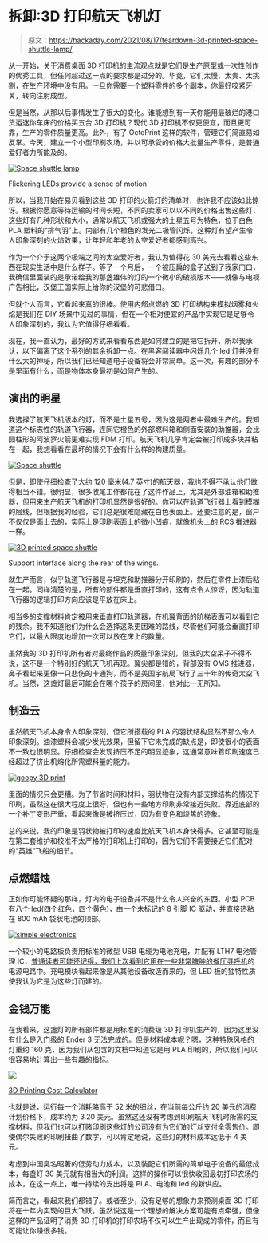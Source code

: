 # 拆卸:3D 打印航天飞机灯

> 原文：<https://hackaday.com/2021/08/17/teardown-3d-printed-space-shuttle-lamp/>

从一开始，关于消费桌面 3D 打印机的主流观点就是它们是生产原型或一次性创作的优秀工具，但任何超过这一点的要求都是过分的。毕竟，它们太慢、太贵、太挑剔，在生产环境中没有用。一旦你需要一个塑料零件的多个副本，你最好咬紧牙关，转向注射成型。

但是当然，从那以后事情发生了很大的变化。谁能想到有一天你能用最破烂的港口货运迷你车床的价格买五台 3D 打印机？现代 3D 打印机不仅更便宜，而且更可靠，生产的零件质量更高。此外，有了 OctoPrint 这样的软件，管理它们简直易如反掌。今天，建立一个小型印刷农场，并以可承受的价格大批量生产零件，是普通爱好者力所能及的。

[![Space shuttle lamp](img/22a7b641a43e4c049145ab4f15a10355.png)](https://hackaday.com/wp-content/uploads/2021/07/shuttlelamp_flame.jpg)

Flickering LEDs provide a sense of motion

所以，当我开始在易贝看到这些 3D 打印的火箭灯的清单时，也许我不应该如此惊讶。根据你愿意等待运输的时间长短，不同的卖家可以以不同的价格出售这些灯，这些灯有几种形状和大小，通常以航天飞机或强大的土星五号为特色，位于白色 PLA 塑料的“排气羽”上。内部有几个橙色的发光二极管闪烁，这种灯有望产生令人印象深刻的火焰效果，让年轻和年老的太空爱好者都感到高兴。

作为一个介于这两个极端之间的太空爱好者，我认为值得花 30 美元去看看这些东西在现实生活中是什么样子。等了一个月后，一个被压扁的盒子送到了我家门口，我确信里面装的是承诺给我的那盏雄伟的灯的一个微小的破损版本——就像与电视广告相比，汉堡王国实际上给你的汉堡的可悲借口。

但就个人而言，它看起来真的很棒。使用内部点燃的 3D 打印结构来模拟烟雾和火焰是我们在 DIY 场景中见过的事情，但在一个相对便宜的产品中实现它是足够令人印象深刻的，我认为它值得仔细看看。

现在，我一直认为，最好的方式来看看东西是如何建立的是把它拆开，所以我承认，以下偏离了这个系列的其余拆卸一点。在黑客阅读器中闪烁几个 led 灯并没有什么大的神秘，所以我们已经知道电子设备将会非常简单。这一次，有趣的部分不是里面有什么，而是物体本身最初是如何产生的。

## 演出的明星

我选择了航天飞机版本的灯，而不是土星五号，因为这是两者中最难生产的。我知道这个标志性的轨道飞行器，连同它橙色的外部燃料箱和侧面安装的助推器，会比圆柱形的阿波罗火箭更难实现 FDM 打印。航天飞机几乎肯定会被打印成多块并粘在一起，我想看看在最坏的情况下会有什么样的构建质量。

[![Space shuttle](img/14be0536e3f952784bbe2d1a43fc62db.png)](https://hackaday.com/wp-content/uploads/2021/07/shuttlelamp_orbiter1.jpg)

但是，即使仔细检查了大约 120 毫米(4.7 英寸)的航天器，我也不得不承认他们做得相当不错。很明显，很多收尾工作都花在了这件作品上，尤其是外部油箱和助推器，但用来生产航天飞机的打印机显然是很好的。你可以在轨道飞行器上看到模糊的层线，但根据我的经验，它们总是很难隐藏在白色表面上。还要注意的是，窗户不仅仅是画上去的，实际上是印刷表面上的微小凹痕，就像机头上的 RCS 推进器一样。

[![3D printed space shuttle](img/5f384b23756fe06e215a44abb08dce5d.png)](https://hackaday.com/wp-content/uploads/2021/07/shuttlelamp_orbiter2.jpg)

Support interface along the rear of the wings.

就生产而言，似乎轨道飞行器是与坦克和助推器分开印刷的，然后在零件上漆后粘在一起。同样清楚的是，所有的部件都是垂直打印的，这有点令人惊讶，因为轨道飞行器的逻辑打印方向应该是平放在床上。

相当多的支撑材料肯定被用来垂直打印轨道器，在机翼背面的阶梯表面可以看到它的残余。我不知道他们为什么会选择这条更困难的路线，尽管他们可能会垂直打印它们，以最大限度地增加一次可以放在床上的数量。

虽然我的 3D 打印机所有者对最终作品的质量印象深刻，但我的太空呆子不得不说，这不是一个特别好的航天飞机再现。翼尖都是错的，背部没有 OMS 推进器，鼻子看起来更像一只悲伤的卡通狗，而不是美国宇航局飞行了三十年的传奇太空飞机。当然，这盏灯最后可能会在哪个孩子的房间里，他对此一无所知。

## 制造云

虽然航天飞机本身令人印象深刻，但它所搭载的 PLA 的羽状结构显然不那么令人印象深刻。油漆塑料会减少发光效果，但留下它未完成的缺点是，即使很小的表面不一致也很明显。仔细检查会发现挤压不足的明显迹象，这通常意味着印刷速度已经超过了挤出机熔化所需塑料量的能力。

[![goopy 3D print](img/2d4bba00401b9beb55c2da1d55eec7a1.png)](https://hackaday.com/wp-content/uploads/2021/07/shuttlelamp_printdefect.jpg)

里面的情况只会更糟。为了节省时间和材料，羽状物在没有内部支撑结构的情况下印刷，虽然这在很大程度上很好，但也有一些地方印刷非常接近失败。靠近底部的一个补丁变形严重，看起来像是被挤压过，因为有变色和烧焦的迹象。

总的来说，我的印象是羽状物被打印的速度比航天飞机本身快得多。它甚至可能是在第二套维护和校准不太严格的打印机上打印的，因为它们不需要接近它们配对的“英雄”飞船的细节。

## 点燃蜡烛

正如你可能怀疑的那样，灯内的电子设备并不是什么令人兴奋的东西。小型 PCB 有八个 led(四个红色，四个黄色)，由一个未标记的 8 引脚 IC 驱动，并直接热粘在 800 mAh 袋状电池的顶部。

[![simple electronics](img/eb981195e8a6b2c6b6752a588968a612.png)](https://hackaday.com/wp-content/uploads/2021/07/shuttlelamp_electronics.jpg)

一个较小的电路板负责用标准的微型 USB 电缆为电池充电，并配有 LTH7 电池管理 IC，[普通读者可能还记得，我们上次看到它用在一些非常臃肿的餐厅寻呼机](https://hackaday.com/2019/07/30/teardown-catel-ctp300-restaurant-pager/)的电源电路中。充电模块看起来像是从其他设备改造而来的，但 LED 板的独特性质使我认为它是为这些灯而建的。

## 金钱万能

在我看来，这盏灯的所有部件都是用标准的消费级 3D 打印机生产的，因为这里没有什么是入门级的 Ender 3 无法完成的。但是材料成本呢？嗯，这种特殊风格的灯重约 160 克，因为我们从包含的文档中知道它是用 PLA 印刷的，所以我们可以很容易地计算出一些有趣的指标。

[![](img/54af7bbe354bbaaf688a1c35fe7501b6.png)](https://hackaday.com/wp-content/uploads/2021/07/shuttlelamp_filament.png)

[3D Printing Cost Calculator](https://www.omnicalculator.com/other/3d-printing)

也就是说，运行每一个消耗略高于 52 米的细丝，在当前每公斤约 20 美元的消费计划价格下，成本约为 3.20 美元。虽然这还没有考虑到印刷航天飞机时所需的支撑材料，但我们也可以打赌印刷这些灯的公司没有为它们的灯丝支付全零售价。即使偶尔失败的印刷扭曲了数字，可以肯定地说，这些灯的材料成本远低于 4 美元。

考虑到中国臭名昭著的低劳动力成本，以及装配它们所需的简单电子设备的最低成本，每盏灯 30 美元就有相当大的利润。这样的操作可以很快收回最初打印农场的成本，在这一点上，唯一持续的支出将是 PLA、电池和 led 的新供应。

简而言之，看起来我们都错了。或者至少，没有足够的想象力来预测桌面 3D 打印将在十年内实现的巨大飞跃。虽然说这是一个理想的解决方案可能有点牵强，但像这样的产品证明了消费 3D 打印机的打印农场不仅可以生产出现成的零件，而且有可能让你赚很多钱。